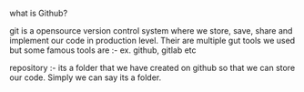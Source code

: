  what is Github?

git is a opensource version control system where we store, save, share and implement our code in production level.
Their are multiple gut tools we used but some famous tools are :- ex. github, gitlab etc 

repository :- its a folder that we have created on github so that we can store our code. Simply we can say its a folder.